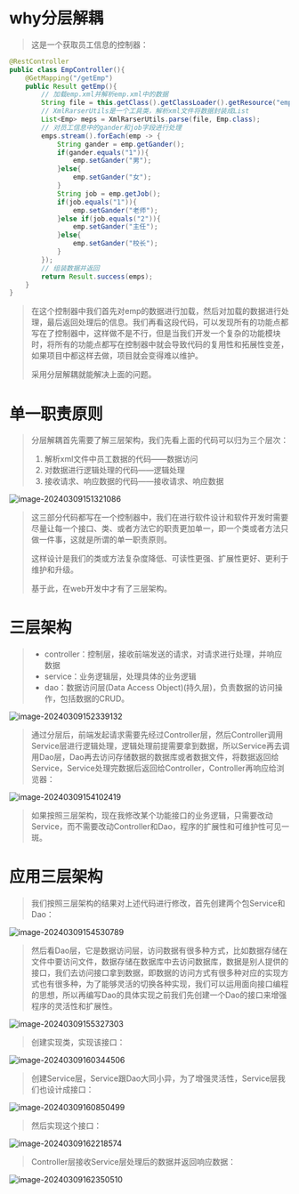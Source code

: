 # why分层解耦

> 这是一个获取员工信息的控制器：

```java
@RestController
public class EmpController(){
    @GetMapping("/getEmp")
    public Result getEmp(){
        // 加载emp.xml并解析emp.xml中的数据
        String file = this.getClass().getClassLoader().getResource("emp.xml").getFile();
        // XmlRarserUtils是一个工具类，解析xml文件将数据封装成List
        List<Emp> meps = XmlRarserUtils.parse(file, Emp.class);
        // 对员工信息中的gander和job字段进行处理
        emps.stream().forEach(emp -> {
            String gander = emp.getGander();
            if(gander.equals("1")){
                emp.setGander("男");
            }else{
                emp.setGander("女");
            }
            String job = emp.getJob();
            if(job.equals("1")){
                emp.setGander("老师");
            }else if(job.equals("2")){
                emp.setGander("主任");
            }else{
                emp.setGander("校长");
            }
        });
        // 组装数据并返回
        return Result.success(emps);
    }
}
```

> 在这个控制器中我们首先对emp的数据进行加载，然后对加载的数据进行处理，最后返回处理后的信息。我们再看这段代码，可以发现所有的功能点都写在了控制器中，这样做不是不行，但是当我们开发一个复杂的功能模块时，将所有的功能点都写在控制器中就会导致代码的复用性和拓展性变差，如果项目中都这样去做，项目就会变得难以维护。
>
> 采用分层解耦就能解决上面的问题。



# 单一职责原则

> 分层解耦首先需要了解三层架构，我们先看上面的代码可以归为三个层次：
>
> 1. 解析xml文件中员工数据的代码——数据访问
> 2. 对数据进行逻辑处理的代码——逻辑处理
> 3. 接收请求、响应数据的代码——接收请求、响应数据

![image-20240309151321086](D:\text1\8.分层解耦\assets\image-20240309151321086.png)

> 这三部分代码都写在一个控制器中，我们在进行软件设计和软件开发时需要尽量让每一个接口、类、或者方法它的职责更加单一，即一个类或者方法只做一件事，这就是所谓的单一职责原则。
>
> 这样设计是我们的类或方法复杂度降低、可读性更强、扩展性更好、更利于维护和升级。
>
> 基于此，在web开发中才有了三层架构。



# 三层架构

> - controller：控制层，接收前端发送的请求，对请求进行处理，并响应数据
> - service：业务逻辑层，处理具体的业务逻辑
> - dao：数据访问层(Data Access Object)(持久层)，负责数据的访问操作，包括数据的CRUD。

![image-20240309152339132](D:\text1\8.分层解耦\assets\image-20240309152339132.png)

> 通过分层后，前端发起请求需要先经过Controller层，然后Controller调用Service层进行逻辑处理，逻辑处理前提需要拿到数据，所以Service再去调用Dao层，Dao再去访问存储数据的数据库或者数据文件，将数据返回给Service，Service处理完数据后返回给Controller，Controller再响应给浏览器：

![image-20240309154102419](D:\text1\8.分层解耦\assets\image-20240309154102419.png)

> 如果按照三层架构，现在我修改某个功能接口的业务逻辑，只需要改动Service，而不需要改动Controller和Dao，程序的扩展性和可维护性可见一斑。



# 应用三层架构

> 我们按照三层架构的结果对上述代码进行修改，首先创建两个包Service和Dao：

![image-20240309154530789](D:\text1\8.分层解耦\assets\image-20240309154530789.png)

> 然后看Dao层，它是数据访问层，访问数据有很多种方式，比如数据存储在文件中要访问文件，数据存储在数据库中去访问数据库，数据是别人提供的接口，我们去访问接口拿到数据，即数据的访问方式有很多种对应的实现方式也有很多种，为了能够灵活的切换各种实现，我们可以运用面向接口编程的思想，所以再编写Dao的具体实现之前我们先创建一个Dao的接口来增强程序的灵活性和扩展性。

![image-20240309155327303](D:\text1\8.分层解耦\assets\image-20240309155327303.png)

> 创建实现类，实现该接口：

![image-20240309160344506](D:\text1\8.分层解耦\assets\image-20240309160344506.png)

> 创建Service层，Service跟Dao大同小异，为了增强灵活性，Service层我们也设计成接口：

![image-20240309160850499](D:\text1\8.分层解耦\assets\image-20240309160850499.png)

> 然后实现这个接口：

![image-20240309162218574](D:\text1\8.分层解耦\assets\image-20240309162218574.png)

> Controller层接收Service层处理后的数据并返回响应数据：

![image-20240309162350510](D:\text1\8.分层解耦\assets\image-20240309162350510.png)